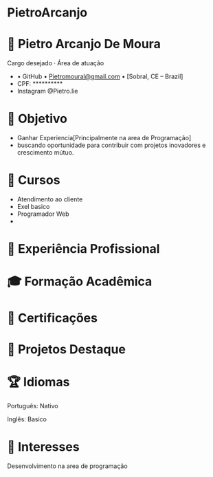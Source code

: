 # PietroArcanjo
# 👤 Pietro Arcanjo De Moura
Cargo desejado · Área de atuação
- • GitHub • Pietromoural@gmail.com • [Sobral, CE – Brazil]
- CPF: **********
- Instagram @Pietro.lie
# 🎯 Objetivo
- Ganhar Experiencia[Principalmente na area de Programação]
- buscando oportunidade para contribuir com projetos inovadores e crescimento mútuo.

# 🧰 Cursos 
- Atendimento ao cliente 
- Exel basico 
- Programador Web
- 



# 💼 Experiência Profissional

# 🎓 Formação Acadêmica

# 📜 Certificações


# 🌟 Projetos Destaque


# 🏆 Idiomas
Português: Nativo

Inglês: Basico

# 📌 Interesses
Desenvolvimento na area de programação 
